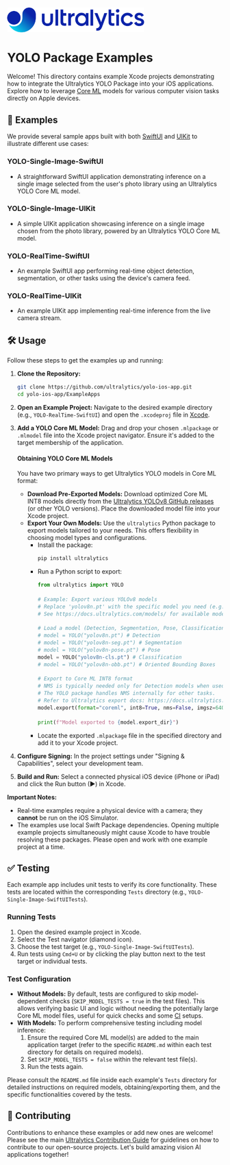 <a href="https://www.ultralytics.com/"><img src="https://raw.githubusercontent.com/ultralytics/assets/main/logo/Ultralytics_Logotype_Original.svg" width="320" alt="Ultralytics logo"></a>

# YOLO Package Examples

Welcome! This directory contains example Xcode projects demonstrating how to integrate the Ultralytics YOLO Package into your iOS applications. Explore how to leverage [Core ML](https://developer.apple.com/documentation/coreml) models for various computer vision tasks directly on Apple devices.

## 🚀 Examples

We provide several sample apps built with both [SwiftUI](https://developer.apple.com/xcode/swiftui/) and [UIKit](https://developer.apple.com/documentation/uikit) to illustrate different use cases:

### YOLO-Single-Image-SwiftUI

- A straightforward SwiftUI application demonstrating inference on a single image selected from the user's photo library using an Ultralytics YOLO Core ML model.

### YOLO-Single-Image-UIKit

- A simple UIKit application showcasing inference on a single image chosen from the photo library, powered by an Ultralytics YOLO Core ML model.

### YOLO-RealTime-SwiftUI

- An example SwiftUI app performing real-time object detection, segmentation, or other tasks using the device's camera feed.

### YOLO-RealTime-UIKit

- An example UIKit app implementing real-time inference from the live camera stream.

## 🛠️ Usage

Follow these steps to get the examples up and running:

1.  **Clone the Repository:**
    ```bash
    git clone https://github.com/ultralytics/yolo-ios-app.git
    cd yolo-ios-app/ExampleApps
    ```

2.  **Open an Example Project:** Navigate to the desired example directory (e.g., `YOLO-RealTime-SwiftUI`) and open the `.xcodeproj` file in [Xcode](https://developer.apple.com/xcode/).

3.  **Add a YOLO Core ML Model:** Drag and drop your chosen `.mlpackage` or `.mlmodel` file into the Xcode project navigator. Ensure it's added to the target membership of the application.

    #### Obtaining YOLO Core ML Models

    You have two primary ways to get Ultralytics YOLO models in Core ML format:

    -   **Download Pre-Exported Models:** Download optimized Core ML INT8 models directly from the [Ultralytics YOLOv8 GitHub releases](https://github.com/ultralytics/ultralytics/releases) (or other YOLO versions). Place the downloaded model file into your Xcode project.
    -   **Export Your Own Models:** Use the `ultralytics` Python package to export models tailored to your needs. This offers flexibility in choosing model types and configurations.
        -   Install the package:
            ```bash
            pip install ultralytics
            ```
        -   Run a Python script to export:
            ```python
            from ultralytics import YOLO

            # Example: Export various YOLOv8 models
            # Replace 'yolov8n.pt' with the specific model you need (e.g., yolov8n-seg.pt)
            # See https://docs.ultralytics.com/models/ for available models

            # Load a model (Detection, Segmentation, Pose, Classification, OBB)
            # model = YOLO("yolov8n.pt") # Detection
            # model = YOLO("yolov8n-seg.pt") # Segmentation
            # model = YOLO("yolov8n-pose.pt") # Pose
            model = YOLO("yolov8n-cls.pt") # Classification
            # model = YOLO("yolov8n-obb.pt") # Oriented Bounding Boxes

            # Export to Core ML INT8 format
            # NMS is typically needed only for Detection models when used standalone.
            # The YOLO package handles NMS internally for other tasks.
            # Refer to Ultralytics export docs: https://docs.ultralytics.com/modes/export/
            model.export(format="coreml", int8=True, nms=False, imgsz=640) # Adjust nms=True for detection if needed

            print(f"Model exported to {model.export_dir}")
            ```
        -   Locate the exported `.mlpackage` file in the specified directory and add it to your Xcode project.

4.  **Configure Signing:** In the project settings under "Signing & Capabilities", select your development team.

5.  **Build and Run:** Select a connected physical iOS device (iPhone or iPad) and click the Run button (▶) in Xcode.

**Important Notes:**

-   Real-time examples require a physical device with a camera; they **cannot** be run on the iOS Simulator.
-   The examples use local Swift Package dependencies. Opening multiple example projects simultaneously might cause Xcode to have trouble resolving these packages. Please open and work with one example project at a time.

## ✅ Testing

Each example app includes unit tests to verify its core functionality. These tests are located within the corresponding `Tests` directory (e.g., `YOLO-Single-Image-SwiftUITests`).

### Running Tests

1.  Open the desired example project in Xcode.
2.  Select the Test navigator (diamond icon).
3.  Choose the test target (e.g., `YOLO-Single-Image-SwiftUITests`).
4.  Run tests using `Cmd+U` or by clicking the play button next to the test target or individual tests.

### Test Configuration

-   **Without Models:** By default, tests are configured to skip model-dependent checks (`SKIP_MODEL_TESTS = true` in the test files). This allows verifying basic UI and logic without needing the potentially large Core ML model files, useful for quick checks and some [CI](https://www.ultralytics.com/glossary/continuous-integration-ci) setups.
-   **With Models:** To perform comprehensive testing including model inference:
    1.  Ensure the required Core ML model(s) are added to the main application target (refer to the specific `README.md` within each test directory for details on required models).
    2.  Set `SKIP_MODEL_TESTS = false` within the relevant test file(s).
    3.  Run the tests again.

Please consult the `README.md` file inside each example's `Tests` directory for detailed instructions on required models, obtaining/exporting them, and the specific functionalities covered by the tests.

## 🤝 Contributing

Contributions to enhance these examples or add new ones are welcome! Please see the main [Ultralytics Contribution Guide](https://docs.ultralytics.com/help/contributing/) for guidelines on how to contribute to our open-source projects. Let's build amazing vision AI applications together!

